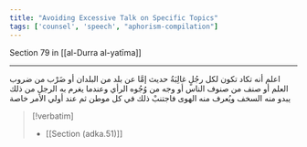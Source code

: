 ```yaml
---
title: "Avoiding Excessive Talk on Specific Topics"
tags: ['counsel', 'speech', "aphorism-compilation"]
---
```


 Section 79 in [[al-Durra al-yatīma]]

---
اعلم أنه تكاد تكون لكل رجُلٍ غالِبَةُ حديث إمَّا عن بلد من البلدان أو ضَرْب من ضروب العلم أو صنف من صنوف الناس أو وجه من وُجُوه الرأي وعندما يغرم به الرجل من ذلك يبدو منه السخف ويُعرف منه الهوى فاجتنبْ ذلك في كل موطن ثم عند أولي الأمر خاصة

> [!verbatim]
> - [[Section (adka.51)]]
